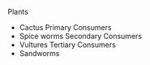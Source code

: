 Plants
- Cactus
Primary Consumers
- Spice worms
Secondary Consumers
- Vultures
Tertiary Consumers
- Sandworms